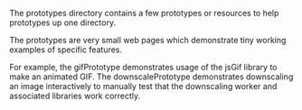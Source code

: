 The prototypes directory contains a few prototypes or resources to help prototypes up one directory.

The prototypes are very small web pages which demonstrate tiny working examples of specific features.

For example, the gifPrototype demonstrates usage of the jsGif library to make an animated GIF.
The downscalePrototype demonstrates downscaling an image interactively to manually test that the downscaling worker and associated libraries work correctly.

